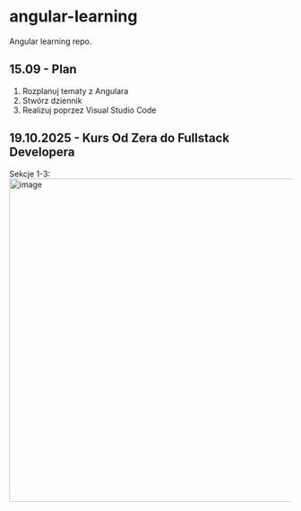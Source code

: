 # angular-learning
Angular learning repo.

## 15.09 - Plan
1) Rozplanuj tematy z Angulara
2) Stwórz dziennik
3) Realizuj poprzez Visual Studio Code

## 19.10.2025 - Kurs Od Zera do Fullstack Developera
Sekcje 1-3: 
<img width="917" height="578" alt="image" src="https://github.com/user-attachments/assets/024f1ae0-ceea-4c88-ad8d-c27c525fda78" />


